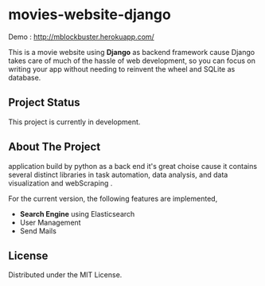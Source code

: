# movies-website-django
Demo : http://mblockbuster.herokuapp.com/

This is a movie website using **Django** as backend framework cause Django takes care of much of the hassle of web development, so you can focus on writing your app without needing to reinvent the wheel and SQLite as database.

## Project Status

This project is currently in development.

## About The Project

application build by python as a back end it's great choise cause it contains several distinct libraries in task automation, data analysis, and data visualization and webScraping .

For the current version, the following features are implemented, 
- **Search Engine**  using Elasticsearch
- User Management
- Send Mails


<!-- LICENSE -->

## License

Distributed under the MIT License.
